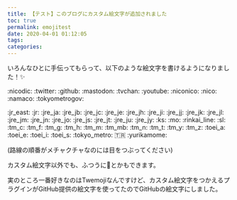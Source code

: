 ```yaml
---
title: 【テスト】このブログにカスタム絵文字が追加されました
toc: true
permalink: emojitest
date: 2020-04-01 01:12:05
tags:
categories:
---
```

いろんなひとに手伝ってもらって、以下のような絵文字を書けるようになりました！:sparkles:

:nicodic: :twitter: :github: :mastodon: :tvchan: :youtube: :niconico: :nico: :namaco: :tokyometrogov:

:jr_east: :jr: :jre_ja: :jre_jb: :jre_jc: :jre_je: :jre_jh: :jre_ji: :jre_jj: :jre_jk: :jre_jl: :jre_jm: :jre_jn: :jre_jo: :jre_js: :jre_jt: :jre_ju: :jre_jy: :ks: :mo: :rinkai_line: :sl: :tm_c: :tm_f: :tm_g: :tm_h: :tm_m: :tm_mb: :tm_n: :tm_t: :tm_y: :tm_z: :toei_a: :toei_e: :toei_i: :toei_s: :tokyo_metro: :tr: :yurikamome:

(路線の順番がメチャクチャなのには目をつぶってください)

カスタム絵文字以外でも、ふつうに:thinking:とかもできます。

実のところ一番好きなのはTwemojiなんですけど、カスタム絵文字をつかえるプラグインがGitHub提供の絵文字を使ってたのでGitHubの絵文字にしました。